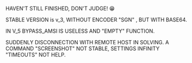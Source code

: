 HAVEN'T STILL FINISHED, DON'T JUDGE! 😁

STABLE VERSION is v_3, WITHOUT ENCODER "SGN" , BUT WITH BASE64.

IN V_5 BYPASS_AMSI IS USELESS AND "EMPTY" FUNCTION.

SUDDENLY DISCONNECTION WITH REMOTE HOST IN SOLVING. A COMMAND "SCREENSHOT" NOT STABLE, SETTINGS INFINITY "TIMEOUTS" NOT HELP.
